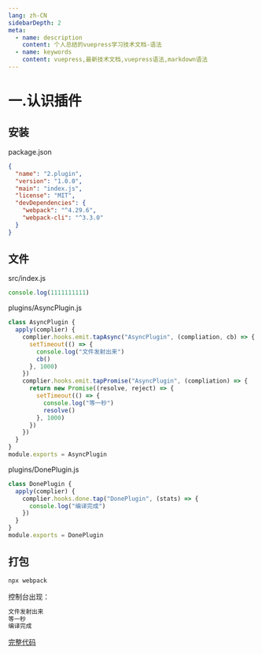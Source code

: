 ```yaml
---
lang: zh-CN
sidebarDepth: 2
meta:
  - name: description
    content: 个人总结的vuepress学习技术文档-语法
  - name: keywords
    content: vuepress,最新技术文档,vuepress语法,markdown语法
---
```


# 一.认识插件

## 安装

package.json

```json
{
  "name": "2.plugin",
  "version": "1.0.0",
  "main": "index.js",
  "license": "MIT",
  "devDependencies": {
    "webpack": "^4.29.6",
    "webpack-cli": "^3.3.0"
  }
}
```

## 文件

src/index.js

```js
console.log(1111111111)
```

plugins/AsyncPlugin.js

```js
class AsyncPlugin {
  apply(complier) {
    complier.hooks.emit.tapAsync("AsyncPlugin", (compliation, cb) => {
      setTimeout(() => {
        console.log("文件发射出来")
        cb()
      }, 1000)
    })
    complier.hooks.emit.tapPromise("AsyncPlugin", (compliation) => {
      return new Promise((resolve, reject) => {
        setTimeout(() => {
          console.log("等一秒")
          resolve()
        }, 1000)
      })
    })
  }
}
module.exports = AsyncPlugin
```

plugins/DonePlugin.js

```js
class DonePlugin {
  apply(complier) {
    complier.hooks.done.tap("DonePlugin", (stats) => {
      console.log("编译完成")
    })
  }
}
module.exports = DonePlugin
```

## 打包

```bash
npx webpack
```

控制台出现：

```bash
文件发射出来
等一秒
编译完成
```

[完整代码](https://github.com/zhoubichuan/frontend-note/tree/master/3.dev/3.scaffolding/1.webpack/7.plugin/2.plugin)
